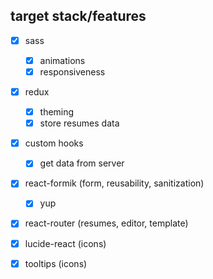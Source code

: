 ## target stack/features

- [x] sass
  - [x] animations
  - [x] responsiveness
- [x] redux
  - [x] theming
  - [x] store resumes data
- [x] custom hooks
  - [x] get data from server
- [x] react-formik (form, reusability, sanitization)
  - [x] yup
- [x] react-router (resumes, editor, template)

- [x] lucide-react (icons)
- [x] tooltips (icons)
